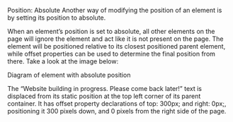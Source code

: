 Position: Absolute
Another way of modifying the position of an element is by setting its position to absolute.

When an element’s position is set to absolute, all other elements on the page will ignore the element and act like it is not present on the page. The element will be positioned relative to its closest positioned parent element, while offset properties can be used to determine the final position from there. Take a look at the image below:

Diagram of element with absolute position

The “Website building in progress. Please come back later!” text is displaced from its static position at the top left corner of its parent container. It has offset property declarations of top: 300px; and right: 0px;, positioning it 300 pixels down, and 0 pixels from the right side of the page.
